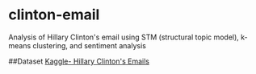 # clinton-email
Analysis of Hillary Clinton's email using STM (structural topic model), k-means clustering, and sentiment analysis

##Dataset
[Kaggle- Hillary Clinton's Emails](https://www.kaggle.com/kaggle/hillary-clinton-emails)
